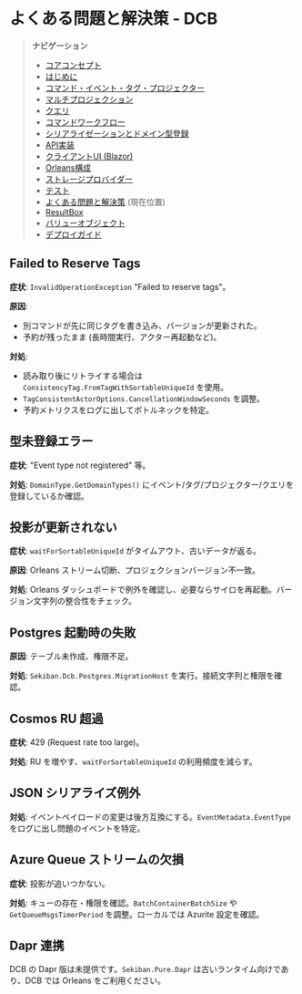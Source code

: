# よくある問題と解決策 - DCB

> **ナビゲーション**
> - [コアコンセプト](01_core_concepts.md)
> - [はじめに](02_getting_started.md)
> - [コマンド・イベント・タグ・プロジェクター](03_aggregate_command_events.md)
> - [マルチプロジェクション](04_multiple_aggregate_projector.md)
> - [クエリ](05_query.md)
> - [コマンドワークフロー](06_workflow.md)
> - [シリアライゼーションとドメイン型登録](07_json_orleans_serialization.md)
> - [API実装](08_api_implementation.md)
> - [クライアントUI (Blazor)](09_client_api_blazor.md)
> - [Orleans構成](10_orleans_setup.md)
> - [ストレージプロバイダー](11_dapr_setup.md)
> - [テスト](12_unit_testing.md)
> - [よくある問題と解決策](13_common_issues.md) (現在位置)
> - [ResultBox](14_result_box.md)
> - [バリューオブジェクト](15_value_object.md)
> - [デプロイガイド](16_deployment.md)

## Failed to Reserve Tags

**症状**: `InvalidOperationException` "Failed to reserve tags"。

**原因**:
- 別コマンドが先に同じタグを書き込み、バージョンが更新された。
- 予約が残ったまま (長時間実行、アクター再起動など)。

**対処**:
- 読み取り後にリトライする場合は `ConsistencyTag.FromTagWithSortableUniqueId` を使用。
- `TagConsistentActorOptions.CancellationWindowSeconds` を調整。
- 予約メトリクスをログに出してボトルネックを特定。

## 型未登録エラー

**症状**: "Event type not registered" 等。

**対処**: `DomainType.GetDomainTypes()` にイベント/タグ/プロジェクター/クエリを登録しているか確認。

## 投影が更新されない

**症状**: `waitForSortableUniqueId` がタイムアウト、古いデータが返る。

**原因**: Orleans ストリーム切断、プロジェクションバージョン不一致。

**対処**: Orleans ダッシュボードで例外を確認し、必要ならサイロを再起動。バージョン文字列の整合性をチェック。

## Postgres 起動時の失敗

**原因**: テーブル未作成、権限不足。

**対処**: `Sekiban.Dcb.Postgres.MigrationHost` を実行。接続文字列と権限を確認。

## Cosmos RU 超過

**症状**: 429 (Request rate too large)。

**対処**: RU を増やす、`waitForSortableUniqueId` の利用頻度を減らす。

## JSON シリアライズ例外

**対処**: イベントペイロードの変更は後方互換にする。`EventMetadata.EventType` をログに出し問題のイベントを特定。

## Azure Queue ストリームの欠損

**症状**: 投影が追いつかない。

**対処**: キューの存在・権限を確認。`BatchContainerBatchSize` や `GetQueueMsgsTimerPeriod` を調整。ローカルでは Azurite 設定を確認。

## Dapr 連携

DCB の Dapr 版は未提供です。`Sekiban.Pure.Dapr` は古いランタイム向けであり、DCB では Orleans をご利用ください。
